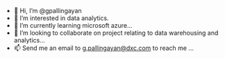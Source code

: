 - 👋 Hi, I’m @gpallingayan
- 👀 I’m interested in data analytics.
- 🌱 I’m currently learning microsoft azure...
- 💞️ I’m looking to collaborate on project relating to data warehousing and analytics...
- 📫 Send me an email to g.pallingayan@dxc.com to reach me ...

<!---
gpallingayan/gpallingayan is a ✨ special ✨ repository because its `README.md` (this file) appears on your GitHub profile.
You can click the Preview link to take a look at your changes.
--->

